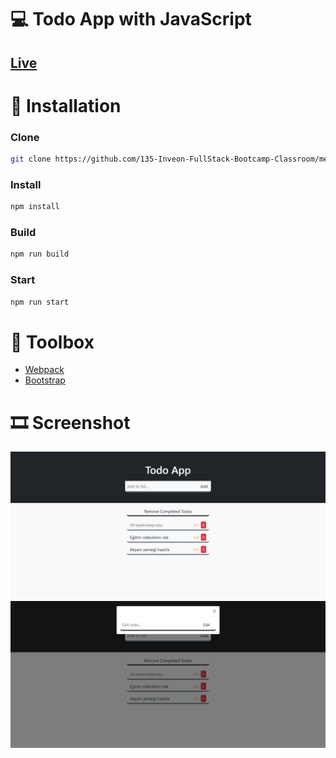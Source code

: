 # 💻 Todo App with JavaScript

## <a href="https://inveon-todo-app.netlify.app/">Live</a>

# 📌 Installation

### Clone
   ```bash
   git clone https://github.com/135-Inveon-FullStack-Bootcamp-Classroom/mehmet_mutlu_homeworks.git
   ```

### Install
   ```bash
   npm install
   ```

### Build
   ```bash
   npm run build
   ```

### Start
   ```bash
   npm run start
   ```

# 🧰 Toolbox

<ul style="list-style-type:disc">
   <li><a href="https://webpack.js.org/">Webpack</a></li>
   <li><a href="https://getbootstrap.com/">Bootstrap</a></li>
</ul>

# 🎞 Screenshot

![Proje Resmi](assets/screenshot1.png)
![Proje Resmi](assets/screenshot2.png)